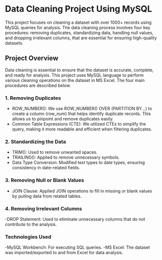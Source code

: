 # Data Cleaning Project Using MySQL 

This project focuses on cleaning a dataset with over 1000+ records using MySQL queries for analysis. The data cleaning process involves four key procedures: removing duplicates, standardizing data, handling null values, and dropping irrelevant columns, that are essential for ensuring high-quality datasets.

## Project Overview

Data cleaning is essential to ensure that the dataset is accurate, complete, and ready for analysis. This project uses MySQL language to perform various cleaning operations on the dataset in MS Excel. The four main procedures are described below.

### 1. Removing Duplicates

- ROW_NUMBER(): We use ROW_NUMBER() OVER (PARTITION BY...) to create a column (row_num) that helps identify duplicate records. This allows us to pinpoint and remove duplicates easily.
- Common Table Expressions (CTE): We utilized CTEs to simplify the query, making it more readable and efficient when filtering duplicates.

### 2.  Standardizing the Data

- TRIM(): Used to remove unwanted spaces.
- TRAILING(): Applied to remove unnecessary symbols.
- Data Type Conversion: Modified text types to date types, ensuring consistency in date-related fields.

### 3. Removing Null or Blank Values

- JOIN Clause: Applied JOIN operations to fill in missing or blank values by pulling data from related tables.

### 4. Removing Irrelevant Columns

-DROP Statement: Used to eliminate unnecessary columns that do not contribute to the analysis.

### Technologies Used

-MySQL Workbench: For executing SQL queries.
-MS Excel: The dataset was imported/exported to and from Excel for data analysis.
